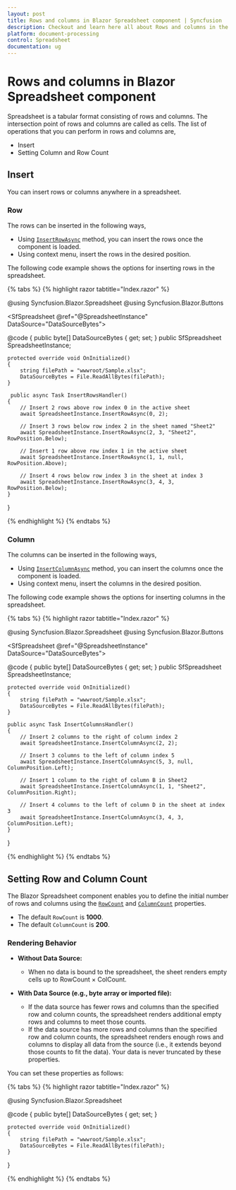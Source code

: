 ```yaml
---
layout: post
title: Rows and columns in Blazor Spreadsheet component | Syncfusion
description: Checkout and learn here all about Rows and columns in the Syncfusion Blazor Spreadsheet component and more.
platform: document-processing
control: Spreadsheet
documentation: ug
---
```


# Rows and columns in Blazor Spreadsheet component

Spreadsheet is a tabular format consisting of rows and columns. The intersection point of rows and columns are called as cells. The list of operations that you can perform in rows and columns are,

*   Insert
*   Setting Column and Row Count

## Insert

You can insert rows or columns anywhere in a spreadsheet.

### Row

The rows can be inserted in the following ways,

* Using [`InsertRowAsync`](https://help.syncfusion.com/cr/blazor/Syncfusion.Blazor.Spreadsheet.SfSpreadsheet.html#Syncfusion_Blazor_Spreadsheet_SfSpreadsheet_InsertRowAsync_System_Int32_System_Int32_System_Object_Syncfusion_Blazor_Spreadsheet_RowPosition_) method, you can insert the rows once the component is loaded.
* Using context menu, insert the rows in the desired position.

The following code example shows the options for inserting rows in the spreadsheet.

{% tabs %}
{% highlight razor tabtitle="Index.razor" %}

@using Syncfusion.Blazor.Spreadsheet
@using Syncfusion.Blazor.Buttons

<SfButton OnClick="InsertRowsHandler" Content="Insert Rows"></SfButton>
<SfSpreadsheet @ref="@SpreadsheetInstance" DataSource="DataSourceBytes">
    <SpreadsheetRibbon></SpreadsheetRibbon>
</SfSpreadsheet>

@code {
    public byte[] DataSourceBytes { get; set; }
    public SfSpreadsheet SpreadsheetInstance;

    protected override void OnInitialized()
    {
        string filePath = "wwwroot/Sample.xlsx";
        DataSourceBytes = File.ReadAllBytes(filePath);
    }

     public async Task InsertRowsHandler()
    {
        // Insert 2 rows above row index 0 in the active sheet
        await SpreadsheetInstance.InsertRowAsync(0, 2);

        // Insert 3 rows below row index 2 in the sheet named "Sheet2"
        await SpreadsheetInstance.InsertRowAsync(2, 3, "Sheet2", RowPosition.Below);

        // Insert 1 row above row index 1 in the active sheet
        await SpreadsheetInstance.InsertRowAsync(1, 1, null, RowPosition.Above);

        // Insert 4 rows below row index 3 in the sheet at index 3
        await SpreadsheetInstance.InsertRowAsync(3, 4, 3, RowPosition.Below);
    }
}

{% endhighlight %}
{% endtabs %}

### Column

The columns can be inserted in the following ways,

* Using [`InsertColumnAsync`](https://help.syncfusion.com/cr/blazor/Syncfusion.Blazor.Spreadsheet.SfSpreadsheet.html#Syncfusion_Blazor_Spreadsheet_SfSpreadsheet_InsertColumnAsync_System_Int32_System_Int32_System_Object_Syncfusion_Blazor_Spreadsheet_ColumnPosition_) method, you can insert the columns once the component is loaded.
* Using context menu, insert the columns in the desired position.

The following code example shows the options for inserting columns in the spreadsheet.

{% tabs %}
{% highlight razor tabtitle="Index.razor" %}

@using Syncfusion.Blazor.Spreadsheet
@using Syncfusion.Blazor.Buttons

<SfButton OnClick="InsertColumnsHandler" Content="Insert Columns"></SfButton>
<SfSpreadsheet @ref="@SpreadsheetInstance" DataSource="DataSourceBytes">
    <SpreadsheetRibbon></SpreadsheetRibbon>
</SfSpreadsheet>

@code {
    public byte[] DataSourceBytes { get; set; }
    public SfSpreadsheet SpreadsheetInstance;

    protected override void OnInitialized()
    {
        string filePath = "wwwroot/Sample.xlsx";
        DataSourceBytes = File.ReadAllBytes(filePath);
    }

    public async Task InsertColumnsHandler()
    {
        // Insert 2 columns to the right of column index 2
        await SpreadsheetInstance.InsertColumnAsync(2, 2);

        // Insert 3 columns to the left of column index 5
        await SpreadsheetInstance.InsertColumnAsync(5, 3, null, ColumnPosition.Left);

        // Insert 1 column to the right of column B in Sheet2
        await SpreadsheetInstance.InsertColumnAsync(1, 1, "Sheet2", ColumnPosition.Right);

        // Insert 4 columns to the left of column D in the sheet at index 3
        await SpreadsheetInstance.InsertColumnAsync(3, 4, 3, ColumnPosition.Left);
    }
}

{% endhighlight %}
{% endtabs %}

## Setting Row and Column Count

The Blazor Spreadsheet component enables you to define the initial number of rows and columns using the [`RowCount`](https://help.syncfusion.com/cr/blazor/Syncfusion.Blazor.Spreadsheet.SfSpreadsheet.html#Syncfusion_Blazor_Spreadsheet_SfSpreadsheet_RowCount) and [`ColumnCount`](https://help.syncfusion.com/cr/blazor/Syncfusion.Blazor.Spreadsheet.SfSpreadsheet.html#Syncfusion_Blazor_Spreadsheet_SfSpreadsheet_ColumnCount) properties.

*   The default `RowCount` is **1000**.
*   The default `ColumnCount` is **200**.

### Rendering Behavior

- **Without Data Source:** 

  - When no data is bound to the spreadsheet, the sheet renders empty cells up to RowCount × ColCount.

- **With Data Source (e.g., byte array or imported file):**

  - If the data source has fewer rows and columns than the specified row and column counts, the spreadsheet renders additional empty rows and columns to meet those counts.
  - If the data source has more rows and columns than the specified row and column counts, the spreadsheet renders enough rows and columns to display all data from the source (i.e., it extends beyond those counts to fit the data). Your data is never truncated by these properties.


You can set these properties as follows:

{% tabs %}
{% highlight razor tabtitle="Index.razor" %}

@using Syncfusion.Blazor.Spreadsheet

<SfSpreadsheet DataSource="DataSourceBytes" RowCount="1200" ColumnCount="300" >
    <SpreadsheetRibbon></SpreadsheetRibbon>
</SfSpreadsheet>

@code {
    public byte[] DataSourceBytes { get; set; }

    protected override void OnInitialized()
    {
        string filePath = "wwwroot/Sample.xlsx";
        DataSourceBytes = File.ReadAllBytes(filePath);
    }
}

{% endhighlight %}
{% endtabs %}